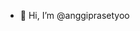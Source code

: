 - 👋 Hi, I’m @anggiprasetyoo


<!---
anggiprasetyoo/anggiprasetyoo is a ✨ special ✨ repository because its `README.md` (this file) appears on your GitHub profile.
You can click the Preview link to take a look at your changes.
--->
